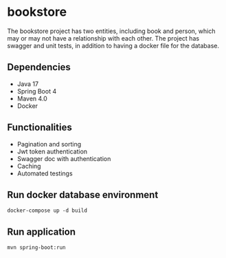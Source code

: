 # bookstore
The bookstore project has two entities, including book and person, which may or may not have a relationship with each other. 
The project has swagger and unit tests, in addition to having a docker file for the database.

## Dependencies
- Java 17
- Spring Boot 4
- Maven 4.0
- Docker

## Functionalities
- Pagination and sorting
- Jwt token authentication
- Swagger doc with authentication
- Caching
- Automated testings

## Run docker database environment
    docker-compose up -d build

## Run application
    mvn spring-boot:run